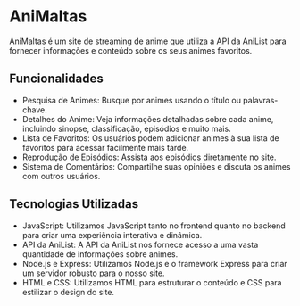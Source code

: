 # AniMaltas
<p>AniMaltas é um site de streaming de anime que utiliza a API da AniList para fornecer informações e conteúdo sobre os seus animes favoritos.</p>

## Funcionalidades
<ul>
<li>Pesquisa de Animes: Busque por animes usando o título ou palavras-chave.</li>
<li>Detalhes do Anime: Veja informações detalhadas sobre cada anime, incluindo sinopse, classificação, episódios e muito mais.</li>
<li>Lista de Favoritos: Os usuários podem adicionar animes à sua lista de favoritos para acessar facilmente mais tarde.</li>
<li>Reprodução de Episódios: Assista aos episódios diretamente no site.</li>
<li>Sistema de Comentários: Compartilhe suas opiniões e discuta os animes com outros usuários.</li>
</ul>

## Tecnologias Utilizadas
<ul>
<li>JavaScript: Utilizamos JavaScript tanto no frontend quanto no backend para criar uma experiência interativa e dinâmica.</li>
<li>API da AniList: A API da AniList nos fornece acesso a uma vasta quantidade de informações sobre animes.</li>
<li>Node.js e Express: Utilizamos Node.js e o framework Express para criar um servidor robusto para o nosso site.</li>
<li>HTML e CSS: Utilizamos HTML para estruturar o conteúdo e CSS para estilizar o design do site.</li>
</ul>
